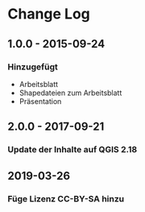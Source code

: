 # Change Log

## 1.0.0 - 2015-09-24
### Hinzugefügt
- Arbeitsblatt
- Shapedateien zum Arbeitsblatt
- Präsentation

## 2.0.0 - 2017-09-21
### Update der Inhalte auf QGIS 2.18

## 2019-03-26
### Füge Lizenz CC-BY-SA hinzu
